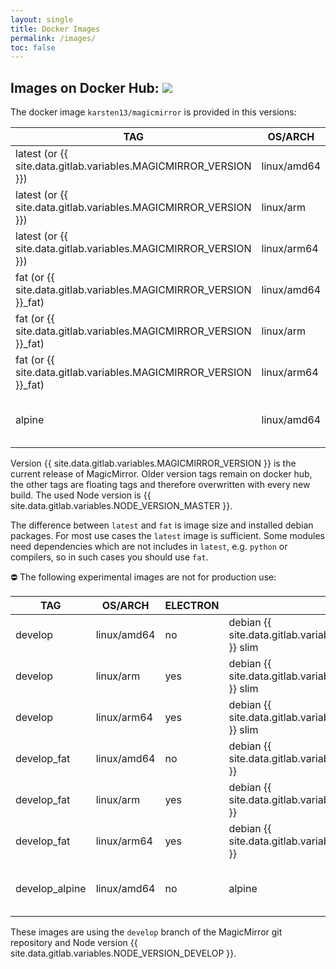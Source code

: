 ```yaml
---
layout: single
title: Docker Images
permalink: /images/
toc: false
---
```


## Images on Docker Hub:  [![](https://dockeri.co/image/karsten13/magicmirror)](https://hub.docker.com/r/karsten13/magicmirror/)

The docker image `karsten13/magicmirror` is provided in this versions:

TAG                | OS/ARCH     | ELECTRON | DISTRO | DESCRIPTION
------------------ | ----------- | -------- | -------|------------------------------------------
latest (or {{ site.data.gitlab.variables.MAGICMIRROR_VERSION }}) | linux/amd64 | no       | debian {{ site.data.gitlab.variables.DEBIAN_VERSION_MASTER }} slim | only `serveronly`-mode
latest (or {{ site.data.gitlab.variables.MAGICMIRROR_VERSION }}) | linux/arm   | yes      | debian {{ site.data.gitlab.variables.DEBIAN_VERSION_MASTER }} slim | for raspberry pi
latest (or {{ site.data.gitlab.variables.MAGICMIRROR_VERSION }}) | linux/arm64 | yes      | debian {{ site.data.gitlab.variables.DEBIAN_VERSION_MASTER }} slim | for raspberry pi4 64-Bit-Version
fat (or {{ site.data.gitlab.variables.MAGICMIRROR_VERSION }}_fat)| linux/amd64 | no       | debian {{ site.data.gitlab.variables.DEBIAN_VERSION_MASTER }} | only `serveronly`-mode
fat (or {{ site.data.gitlab.variables.MAGICMIRROR_VERSION }}_fat)| linux/arm   | yes      | debian {{ site.data.gitlab.variables.DEBIAN_VERSION_MASTER }} | for raspberry pi
fat (or {{ site.data.gitlab.variables.MAGICMIRROR_VERSION }}_fat)| linux/arm64 | yes      | debian {{ site.data.gitlab.variables.DEBIAN_VERSION_MASTER }} | for raspberry pi4 64-Bit-Version
alpine             | linux/amd64 | no       | alpine | only `serveronly`-mode, smaller in size

Version {{ site.data.gitlab.variables.MAGICMIRROR_VERSION }} is the current release of MagicMirror. Older version tags remain on docker hub, the other tags are floating tags and therefore overwritten with every new build. The used Node version is {{ site.data.gitlab.variables.NODE_VERSION_MASTER }}.

The difference between `latest` and `fat` is image size and installed debian packages. For most use cases the `latest` image is sufficient. Some modules need dependencies which are not includes in `latest`, e.g. `python` or compilers, so in such cases you should use `fat`.

⛔ The following experimental images are not for production use:

TAG                | OS/ARCH     | ELECTRON | DISTRO | DESCRIPTION
------------------ | ----------- | -------- | -------|------------------------------------------
develop        | linux/amd64 | no       | debian {{ site.data.gitlab.variables.DEBIAN_VERSION_DEVELOP }} slim | only `serveronly`-mode
develop        | linux/arm   | yes      | debian {{ site.data.gitlab.variables.DEBIAN_VERSION_DEVELOP }} slim | for raspberry pi
develop        | linux/arm64 | yes      | debian {{ site.data.gitlab.variables.DEBIAN_VERSION_DEVELOP }} slim | for raspberry pi4 64-Bit-Version
develop_fat    | linux/amd64 | no       | debian {{ site.data.gitlab.variables.DEBIAN_VERSION_DEVELOP }} | only `serveronly`-mode
develop_fat    | linux/arm   | yes      | debian {{ site.data.gitlab.variables.DEBIAN_VERSION_DEVELOP }} | for raspberry pi
develop_fat    | linux/arm64 | yes      | debian {{ site.data.gitlab.variables.DEBIAN_VERSION_DEVELOP }} | for raspberry pi4 64-Bit-Version
develop_alpine | linux/amd64 | no       | alpine | only `serveronly`-mode, smaller in size

These images are using the `develop` branch of the MagicMirror git repository and Node version {{ site.data.gitlab.variables.NODE_VERSION_DEVELOP }}.

